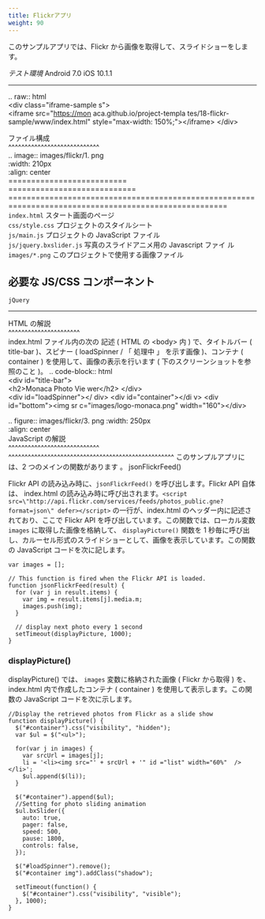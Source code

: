 ```yaml
---
title: Flickrアプリ
weight: 90
---
```


このサンプルアプリでは、Flickr
から画像を取得して、スライドショーをします。

  *テスト環境* Android 7.0                                   iOS 10.1.1                                   
  ---------------------------------------------------------- -------------------------------------------- --------------------------------------------------------------------------------------------------------
  .. raw:: html                                                                                           
  &lt;div class="iframe-sample                               s"&gt;                                       
  &lt;iframe src="<https://mon>                              aca.github.io/project-templa                 tes/18-flickr-sample/www/index.html" style="max-width: 150%;"&gt;&lt;/iframe&gt;
  &lt;/div&gt;                                                                                            
                                                                                                          
  ファイル構成                                                                                            
  \^\^\^\^\^\^\^\^\^\^\^\^\^\^\^\^\^\^\^\^\^\^\^\^\^\^\^\^                                                
  .. image:: images/flickr/1.                                png                                          
  :width: 210px                                                                                           
  :align: center                                                                                          
  ==========================                                 ============================                 ======================================================================================================
  `index.html`                                               スタート画面のページ                         
  `css/style.css`                                            プロジェクトのスタイルシート                 
  `js/main.js`                                               プロジェクトの JavaScript ファイル           
  `js/jquery.bxslider.js`                                    写真のスライドアニメ用の Javascript ファイ   ル
  `images/*.png`                                             このプロジェクトで使用する画像ファイル       

必要な JS/CSS コンポーネント
----------------------------

  `jQuery`                                                   
  ---------------------------------------------------------- -----------------------------------------------------------------------------------------------------------------------------------------------------------------------------------------------------------------------
  HTML の解説                                                
  \^\^\^\^\^\^\^\^\^\^\^\^\^\^\^\^\^\^\^\^\^\^               
  index.html ファイル内の次の                                記述 ( HTML の &lt;body&gt; 内 ) で、タイトルバー ( title-bar )、スピナー ( loadSpinner / 「 処理中 」 を示す画像 )、コンテナ ( container ) を使用して、画像の表示を行います ( 下のスクリーンショットを参照のこと )。
  .. code-block:: html                                       
  &lt;div id="title-bar"&gt;                                 
  &lt;h2&gt;Monaca Photo Vie                                 wer&lt;/h2&gt;
  &lt;/div&gt;                                               
  &lt;div id="loadSpinner"&gt;&lt;/                          div&gt;
  &lt;div id="container"&gt;&lt;/di                          v&gt;
  &lt;div id="bottom"&gt;&lt;img sr                          c="images/logo-monaca.png" width="160"&gt;&lt;/div&gt;
                                                             
  .. figure:: images/flickr/3.                               png
  :width: 250px                                              
  :align: center                                             
  JavaScript の解説                                          
  \^\^\^\^\^\^\^\^\^\^\^\^\^\^\^\^\^\^\^\^\^\^\^\^\^\^\^\^   \^\^\^\^\^\^\^\^\^\^\^\^\^\^\^\^\^\^\^\^\^\^\^\^\^\^\^\^\^\^\^\^\^\^\^\^\^\^\^\^\^\^\^\^\^\^\^\^\^\^\^
  このサンプルアプリには、2 つのメインの関数があります       。
  jsonFlickrFeed()                                           

Flickr API の読み込み時に、`jsonFlickrFeed()` を呼び出します。Flickr API
自体は、 index.html
の読み込み時に呼び出されます。`<script src=\"http://api.flickr.com/services/feeds/photos_public.gne?format=json\" defer></script>`
の一行が、index.html のヘッダー内に記述されており、ここで Flickr API
を呼び出しています。この関数では、ローカル変数 `images`
に取得した画像を格納して、 `displayPicture()` 関数を 1
秒毎に呼び出し、カルーセル形式のスライドショーとして、画像を表示しています。この関数の
JavaScript コードを次に記します。

``` {.sourceCode .javascript}
var images = [];

// This function is fired when the Flickr API is loaded.
function jsonFlickrFeed(result) {
  for (var j in result.items) {
    var img = result.items[j].media.m;
    images.push(img);
  }

  // display next photo every 1 second
  setTimeout(displayPicture, 1000);
}
```

### displayPicture()

displayPicture() では、 `images` 変数に格納された画像 ( Flickr から取得
) を、 index.html 内で作成したコンテナ ( container )
を使用して表示します。この関数の JavaScript コードを次に示します。

``` {.sourceCode .javascript}
//Display the retrieved photos from Flickr as a slide show
function displayPicture() {
  $("#container").css("visibility", "hidden");
  var $ul = $("<ul>");

  for(var j in images) {
    var srcUrl = images[j];
    li = '<li><img src="' + srcUrl + '" id ="list" width="60%"  /></li>';
    $ul.append($(li));
  }

  $("#container").append($ul);
  //Setting for photo sliding animation
  $ul.bxSlider({
    auto: true,
    pager: false,
    speed: 500,
    pause: 1800,
    controls: false,
  });

  $("#loadSpinner").remove();
  $("#container img").addClass("shadow");

  setTimeout(function() {
    $("#container").css("visibility", "visible");
  }, 1000);
}
```
